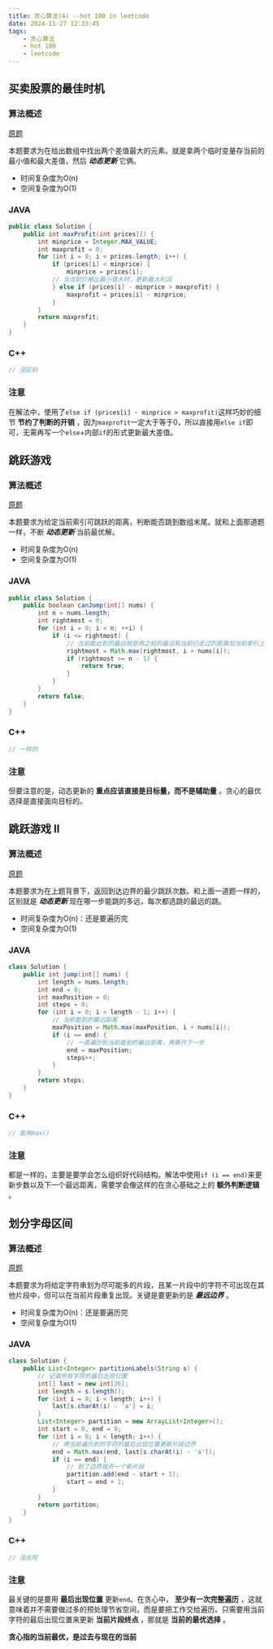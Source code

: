 ```yaml
---
title: 贪心算法(4) --hot 100 in leetcode
date: 2024-11-27 12:33:45
tags:
    - 贪心算法
    - hot 100
    - leetcode
---
```


 

## 买卖股票的最佳时机
### 算法概述
[原题](https://leetcode.cn/problems/best-time-to-buy-and-sell-stock/description/?envType=study-plan-v2&envId=top-100-liked)

本题要求为在给出数组中找出两个差值最大的元素。就是拿两个临时变量存当前的最小值和最大差值，然后 ***动态更新*** 它俩。
- 时间复杂度为O(n)
- 空间复杂度为O(1)

### JAVA
```java
public class Solution {
    public int maxProfit(int prices[]) {
        int minprice = Integer.MAX_VALUE;
        int maxprofit = 0;
        for (int i = 0; i < prices.length; i++) {
            if (prices[i] < minprice) {
                minprice = prices[i];
            // 当当前价格比最小值大时，更新最大利润
            } else if (prices[i] - minprice > maxprofit) {
                maxprofit = prices[i] - minprice;
            }
        }
        return maxprofit;
    }
}
```

### C++
```c++
// 没区别
```

### 注意
在解法中，使用了`else if (prices[i] - minprice > maxprofit)`这样巧妙的细节 **节约了判断的开销** ，因为`maxprofit`一定大于等于0，所以直接用`else if`即可，无需再写一个`else`+内部`if`的形式更新最大差值。


## 跳跃游戏
### 算法概述
[原题](https://leetcode.cn/problems/jump-game/description/?envType=study-plan-v2&envId=top-100-liked)

本题要求为给定当前索引可跳跃的距离，判断能否跳到数组末尾。就和上面那道题一样，不断 ***动态更新*** 当前最优解。
- 时间复杂度为O(n)
- 空间复杂度为O(1)

### JAVA
```java
public class Solution {
    public boolean canJump(int[] nums) {
        int n = nums.length;
        int rightmost = 0;
        for (int i = 0; i < n; ++i) {
            if (i <= rightmost) {
                // 当前能达到的最远就是用之前的最远和当前已走过的距离加当前索引上能走的距离作比较
                rightmost = Math.max(rightmost, i + nums[i]);
                if (rightmost >= n - 1) {
                    return true;
                }
            }
        }
        return false;
    }
}
```

### C++
```c++
// 一样的
```

### 注意
但要注意的是，动态更新的 **重点应该直接是目标量，而不是辅助量** 。贪心的最优选择是直接面向目标的。


## 跳跃游戏 II
### 算法概述
[原题](https://leetcode.cn/problems/jump-game-ii/description/?envType=study-plan-v2&envId=top-100-liked)

本题要求为在上题背景下，返回到达边界的最少跳跃次数。和上面一道题一样的，区别就是 ***动态更新*** 现在哪一步能跳的多远，每次都选跳的最远的跳。
- 时间复杂度为O(n)：还是要遍历完
- 空间复杂度为O(1)

### JAVA
```java
class Solution {
    public int jump(int[] nums) {
        int length = nums.length;
        int end = 0;
        int maxPosition = 0; 
        int steps = 0;
        for (int i = 0; i < length - 1; i++) {
            // 当前能到的最远距离
            maxPosition = Math.max(maxPosition, i + nums[i]); 
            if (i == end) {
                // 一直遍历到当前能到的最远距离，再算作下一步
                end = maxPosition;
                steps++;
            }
        }
        return steps;
    }
}
```

### C++
```c++
// 能用max()
```

### 注意
都是一样的，主要是要学会怎么组织好代码结构。解法中使用`if (i == end)`来更新步数以及下一个最远距离，需要学会像这样的在贪心基础之上的 **额外判断逻辑** 。


## 划分字母区间
### 算法概述
[原题](https://leetcode.cn/problems/partition-labels/description/?envType=study-plan-v2&envId=top-100-liked)

本题要求为将给定字符串划为尽可能多的片段，且某一片段中的字符不可出现在其他片段中，但可以在当前片段重复出现。关键是要更新的是 ***最远边界*** 。
- 时间复杂度为O(n)：还是要遍历完
- 空间复杂度为O(1)

### JAVA
```java
class Solution {
    public List<Integer> partitionLabels(String s) {
        // 记录所有字符的最后出现位置
        int[] last = new int[26];
        int length = s.length();
        for (int i = 0; i < length; i++) {
            last[s.charAt(i) - 'a'] = i;
        }
        List<Integer> partition = new ArrayList<Integer>();
        int start = 0, end = 0;
        for (int i = 0; i < length; i++) {
            // 用当前遍历到的字符的最后出现位置更新片段边界
            end = Math.max(end, last[s.charAt(i) - 'a']);
            if (i == end) {
                // 到了边界就开一个新片段
                partition.add(end - start + 1);
                start = end + 1;
            }
        }
        return partition;
    }
}
```

### C++
```c++
// 没去呗
```

### 注意
最关键的是要用 **最后出现位置** 更新`end`。在贪心中， **至少有一次完整遍历** ，这就意味着并不需要做过多的预处理节省空间，而是要把工作交给遍历。只需要用当前字符的最后出现位置来更新 **当前片段终点** ，那就是 **当前的最优选择** 。

**贪心指的当前最优，是过去与现在的当前**